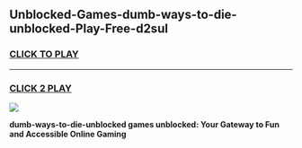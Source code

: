 
## Unblocked-Games-dumb-ways-to-die-unblocked-Play-Free-d2sul
<h3>
<a href="https://premium76.site?title=dumb-ways-to-die-unblocked&ref=18A">CLICK TO PLAY</a></h3>
<hr>

<h3>
<a href="https://premium76.site?title=dumb-ways-to-die-unblocked&ref=18A">CLICK 2 PLAY</a>
  
</h3>

<a href="https://premium76.site?title=dumb-ways-to-die-unblocked&ref=18A"><img src="https://clearcache.store/games.png"></a>


**dumb-ways-to-die-unblocked games unblocked: Your Gateway to Fun and Accessible Online Gaming**
